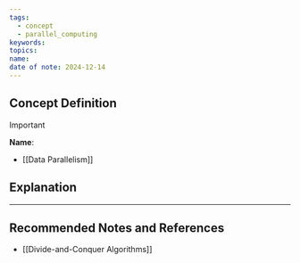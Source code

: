 ```yaml
---
tags:
  - concept
  - parallel_computing
keywords: 
topics: 
name: 
date of note: 2024-12-14
---
```


## Concept Definition

>[!important]
>**Name**: 



- [[Data Parallelism]]

## Explanation





-----------
##  Recommended Notes and References

- [[Divide-and-Conquer Algorithms]]
